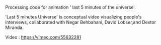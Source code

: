 Processing code for animation ' last 5 minutes of the universe'.

'Last 5 minutes Universe' is conceptual video visualizing people's interviews, collaborated with Negar Behbahani, David Lobser,and Dextor Miranda.

Video : https://vimeo.com/55632281 